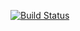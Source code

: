 [![Build
Status](http://athos.web-platz.de:8080/job/jdao/badge/icon)](http://athos.web-platz.de:8080/job/jdao/)
